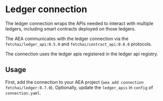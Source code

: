 # Ledger connection

The ledger connection wraps the APIs needed to interact with multiple ledgers, including smart contracts deployed on those ledgers.

The AEA communicates with the ledger connection via the `fetchai/ledger_api:0.5.0` and `fetchai/contract_api:0.6.0` protocols.

The connection uses the ledger apis registered in the ledger api registry.

## Usage

First, add the connection to your AEA project (`aea add connection fetchai/ledger:0.7.0`). Optionally, update the `ledger_apis` in `config` of `connection.yaml`.
